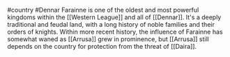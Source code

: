 #country #Dennar
Farainne is one of the oldest and most powerful kingdoms within the [[Western League]] and all of [[Dennar]]. It's a deeply traditional and feudal land, with a long history of noble families and their orders of knights. Within more recent history, the influence of Farainne has somewhat waned as [[Arrusa]] grew in prominence, but [[Arrusa]] still depends on the country for protection from the threat of [[Daira]].